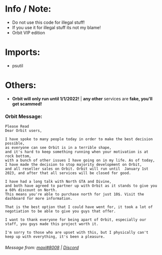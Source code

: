 # Info / Note:
* Do not use this code for illegal stuff!
* If you use it for illegal stuff its not my blame!
* Orbit VIP edition
# Imports:
* psutil
# Others:
* **Orbit will only run until 1/1/2022!** | **any other** services are **fake, you'll get scammed!**
### Orbit Message:
```
Please Read
Dear Orbit users, 

I have spoke to many people today in order to make the best decision possible,
as everyone can see Orbit is in a terrible shape, 
and it's hard to keep something running when your motivation is at rock bottom, 
with a bunch of other issues I have going on in my life. As of today, I have made the decision to stop majority development on Orbit,
and all reseller sales on Orbit. Orbit will run until  January 1st 2023, and after that all services will be closed for good. 

I have had a long talk with North GTA and Divine,
and both have agreed to partner up with Orbit as it stands to give you a 60% discount on North.
This means you're able to purchase north for just 10$. Visit the dashboard for more information. 

That is the best option that I could have went for, it took a lot of negotiation to be able to give you guys that offer.

I want to thank everyone for being apart of Orbit, especially our staff, you guys made this project worth it. 

I'm sorry to those who are upset with this, but I physically can't keep up with everything, it's been a pleasure.
```
###### Message from: [maxi#8008](https://discord.com/users/771812798300291073) | [Discord](https://discord.gg/NhQ3QXtPUw)
